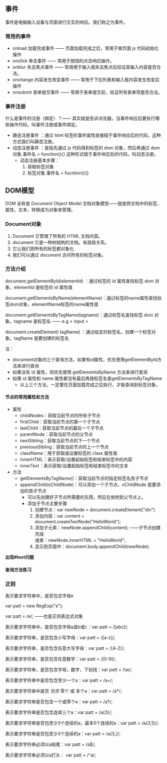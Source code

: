 ## 事件
事件是电脑输入设备与页面进行交互的响应。我们称之为事件。  
### 常用的事件
* onload 加载完成事件 —— 页面加载完成之后，常用于做页面 js 代码初始化操作
* onclick 单击事件 —— 常用于按钮的点击响应操作。
* onblur 失去焦点事件 —— 常用用于输入框失去焦点后验证其输入内容是否合法。
* onchange 内容发生改变事件 —— 常用于下拉列表和输入框内容发生改变后操作
* onsubmit 表单提交事件 —— 常用于表单提交前，验证所有表单项是否合法。
### 事件注册
什么是事件的注册（绑定）？——  其实就是告诉浏览器，当事件响应后要执行哪些操作代码，叫事件注册或事件绑定。
* 静态注册事件 ：通过 html 标签的事件属性直接赋于事件响应后的代码，这种方式我们叫静态注册。  
* 动态注册事件 ：是指先通过 js 代码得到标签的 dom 对象，然后再通过 dom 对象.事件名 = function(){} 这种形式赋于事件响应后的代码，叫动态注册。
  * 动态注册基本步骤：
    1. 获取标签对象
    2. 标签对象.事件名 = fucntion(){}


## DOM模型
DOM 全称是 Document Object Model 文档对象模型——就是把文档中的标签，属性，文本，转换成为对象来管理。  
### Document对象
1. Document 它管理了所有的 HTML 文档内容。
2. document 它是一种树结构的文档。有层级关系。
3. 它让我们把所有的标签都对象化
4. 我们可以通过 document 访问所有的标签对象。

###  方法介绍
document.getElementById(elementId) ：通过标签的 id 属性查找标签 dom 对象，elementId 是标签的 id 属性值  

document.getElementsByName(elementName)：通过标签的name属性查找标签dom对象，elementName标签的name属性值  

document.getElementsByTagName(tagname)：通过标签名查找标签 dom 对象。tagname 是标签名  —— e.g < input >

document.createElement( tagName) ：通过给定的标签名，创建一个标签对象。tagName 是要创建的标签名  

注：  
* document对象的三个查询方法，如果有id属性，优先使用getElementById方法来进行查询
* 如果没有 id 属性，则优先使用 getElementsByName 方法来进行查询
* 如果 id 属性和 name 属性都没有最后再按标签名查getElementsByTagName
  * 以上三个方法，一定要在页面加载完成之后执行，才能查询到标签对象。


#### 节点的常用属性和方法
* 属性
  * childNodes：获取当前节点的所有子节点
  * firstChild：获取当前节点的第一个子节点
  * lastChild：获取当前节点的最后一个子节点
  * parentNode：获取当前节点的父节点
  * nextSibling：获取当前节点的下一个节点
  * previousSibling：获取当前节点的上一个节点
  * className：用于获取或设置标签的 class 属性值
  * innerHTML：表示获取/设置起始标签和结束标签中的内容
  * innerText：表示获取/设置起始标签和结束标签中的文本
* 方法
  * getElementsByTagName()：获取当前节点的指定标签名孩子节点
  * appendChild(oChildNode)：可以添加一个子节点，oChildNode 是要添加的孩子节点
    * 可以先创建好子节点所需要的东西，然后在依附到父节点上。
    * 添加子节点主要步骤
      1. 创建节点：var newNode = document.createElement("div")
      2. 添加内容：var content = document.createTextNode("HelloWorld");  
      3. 添加子元素：newNode.appendChild(content); ——子节点创建完成  
        或者：newNode.innerHTML = "HelloWorld";  
      4. 显示到页面中：document.body.appendChild(newNode);

**出现#text问题**


#### 查询方法练习


### 正则

表示要求字符串中，是否包含字母e

var patt = new RegExp("e");

var patt = /e/; ——也是正则表达式对象

表示要求字符串中，是否包含字母a或b或c：var patt = /[abc]/;

表示要求字符串，是否包含小写字母：var patt = /[a-z]/;

表示要求字符串，是否包含任意大写字母：var patt = /[A-Z]/;

表示要求字符串，是否包含任意数字：var patt = /[0-9]/;

表示要求字符串，是否包含字母，数字，下划线：var patt = /\w/;

表示要求字符串中是否包含至少一个a：var patt = /a+/;

表示要求字符串中是否 *包含* 零个 或 多个a：var patt = /a*/;

表示要求字符串是否包含一个或零个a：var patt = /a?/;

表示要求字符串是否包含连续三个a：var patt = /a{3}/;

表示要求字符串是否包至少3个连续的a，最多5个连续的a：var patt = /a{3,5}/;

表示要求字符串是否包至少3个连续的a：var patt = /a{3,}/;

表示要求字符串必须以a结尾：var patt = /a$/;

表示要求字符串必须以a打头：  var patt = /^a/;
